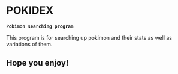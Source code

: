 # POKIDEX

**`Pokimon searching program`**

This program is for searching up pokimon and their stats as well as variations of them.

## Hope you enjoy!

